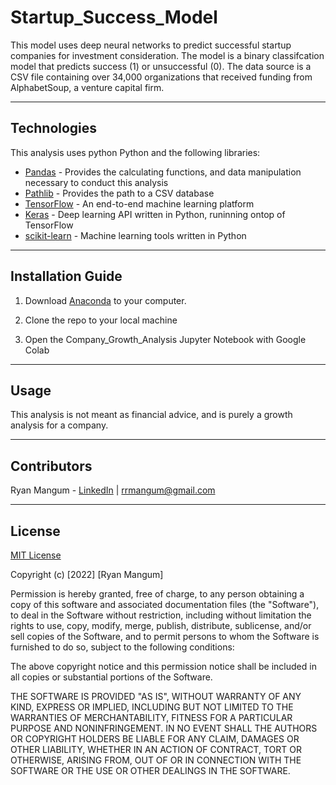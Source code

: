 # Startup_Success_Model

This model uses deep neural networks to predict successful startup companies for investment consideration. The model is a binary classifcation model that predicts success (1) or unsuccessful (0). The data source is a CSV file containing over 34,000 organizations that received funding from AlphabetSoup, a venture capital firm.

---

## Technologies

This analysis uses python Python and the following libraries:
* [Pandas](https://pandas.pydata.org/) - Provides the calculating functions, and data manipulation necessary to conduct this analysis
* [Pathlib](https://docs.python.org/3/library/pathlib.html) - Provides the path to a CSV database
* [TensorFlow](https://www.tensorflow.org/) - An end-to-end machine learning platform
* [Keras](https://keras.io/about/) - Deep learning API written in Python, runinning ontop of TensorFlow
* [scikit-learn](https://scikit-learn.org/stable/user_guide.html) - Machine learning tools written in Python
---

## Installation Guide

1. Download [Anaconda](https://www.anaconda.com/products/distribution) to your computer. 

2. Clone the repo to your local machine

3. Open the Company_Growth_Analysis Jupyter Notebook with Google Colab

---

## Usage

This analysis is not meant as financial advice, and is purely a growth analysis for a company.

---

## Contributors

Ryan Mangum - [LinkedIn](https://www.linkedin.com/in/ryanrmangum/) | rrmangum@gmail.com

---

## License

[MIT License](https://choosealicense.com/licenses/mit/)

Copyright (c) [2022] [Ryan Mangum]

Permission is hereby granted, free of charge, to any person obtaining a copy
of this software and associated documentation files (the "Software"), to deal
in the Software without restriction, including without limitation the rights
to use, copy, modify, merge, publish, distribute, sublicense, and/or sell
copies of the Software, and to permit persons to whom the Software is
furnished to do so, subject to the following conditions:

The above copyright notice and this permission notice shall be included in all
copies or substantial portions of the Software.

THE SOFTWARE IS PROVIDED "AS IS", WITHOUT WARRANTY OF ANY KIND, EXPRESS OR
IMPLIED, INCLUDING BUT NOT LIMITED TO THE WARRANTIES OF MERCHANTABILITY,
FITNESS FOR A PARTICULAR PURPOSE AND NONINFRINGEMENT. IN NO EVENT SHALL THE
AUTHORS OR COPYRIGHT HOLDERS BE LIABLE FOR ANY CLAIM, DAMAGES OR OTHER
LIABILITY, WHETHER IN AN ACTION OF CONTRACT, TORT OR OTHERWISE, ARISING FROM,
OUT OF OR IN CONNECTION WITH THE SOFTWARE OR THE USE OR OTHER DEALINGS IN THE
SOFTWARE.

